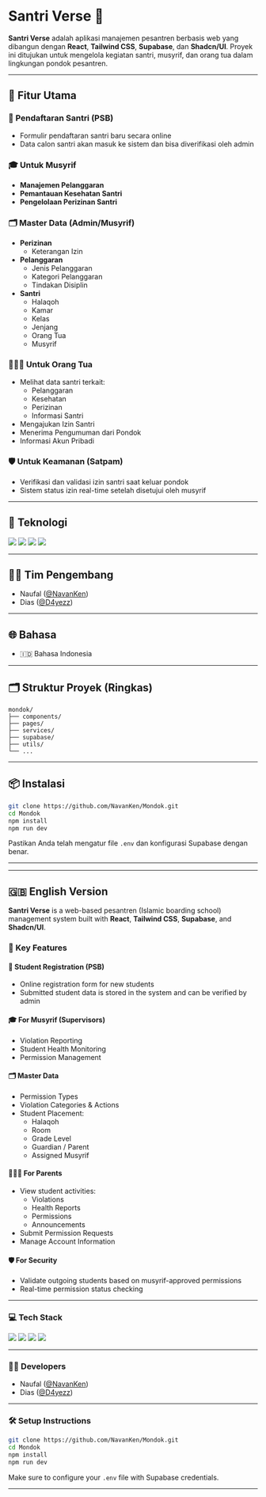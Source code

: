 # Santri Verse 🕌

**Santri Verse**  adalah aplikasi manajemen pesantren berbasis web yang dibangun dengan **React**, **Tailwind CSS**, **Supabase**, dan **Shadcn/UI**. Proyek ini ditujukan untuk mengelola kegiatan santri, musyrif, dan orang tua dalam lingkungan pondok pesantren.

---

## 📌 Fitur Utama

### 📝 Pendaftaran Santri (PSB)

- Formulir pendaftaran santri baru secara online
- Data calon santri akan masuk ke sistem dan bisa diverifikasi oleh admin

### 🎓 Untuk Musyrif

- **Manajemen Pelanggaran**
- **Pemantauan Kesehatan Santri**
- **Pengelolaan Perizinan Santri**

### 🗂️ Master Data (Admin/Musyrif)

- **Perizinan**
  - Keterangan Izin
- **Pelanggaran**
  - Jenis Pelanggaran
  - Kategori Pelanggaran
  - Tindakan Disiplin
- **Santri**
  - Halaqoh
  - Kamar
  - Kelas
  - Jenjang
  - Orang Tua
  - Musyrif

### 👨‍👩‍👧 Untuk Orang Tua

- Melihat data santri terkait:
  - Pelanggaran
  - Kesehatan
  - Perizinan
  - Informasi Santri
- Mengajukan Izin Santri
- Menerima Pengumuman dari Pondok
- Informasi Akun Pribadi

### 🛡️ Untuk Keamanan (Satpam)

- Verifikasi dan validasi izin santri saat keluar pondok
- Sistem status izin real-time setelah disetujui oleh musyrif

---

## 🚀 Teknologi

<p align="left">
  <img src="https://img.shields.io/badge/React-20232A?style=for-the-badge&logo=react&logoColor=61DAFB" />
  <img src="https://img.shields.io/badge/TailwindCSS-0EA5E9?style=for-the-badge&logo=tailwindcss&logoColor=white" />
  <img src="https://img.shields.io/badge/Supabase-3ECF8E?style=for-the-badge&logo=supabase&logoColor=white" />
  <img src="https://img.shields.io/badge/Shadcn/UI-000000?style=for-the-badge&logo=ui&logoColor=white" />
</p>

---

## 🧑‍💻 Tim Pengembang

- Naufal ([@NavanKen](https://github.com/NavanKen))
- Dias ([@D4yezz](https://github.com/D4yezz))

---

## 🌐 Bahasa

- 🇮🇩 Bahasa Indonesia

---

## 🗂️ Struktur Proyek (Ringkas)

```
mondok/
├── components/
├── pages/
├── services/
├── supabase/
├── utils/
└── ...
```

---

## 📦 Instalasi

```bash
git clone https://github.com/NavanKen/Mondok.git
cd Mondok
npm install
npm run dev
```

Pastikan Anda telah mengatur file `.env` dan konfigurasi Supabase dengan benar.

---

---

## 🇬🇧 English Version

**Santri Verse** is a web-based pesantren (Islamic boarding school) management system built with **React**, **Tailwind CSS**, **Supabase**, and **Shadcn/UI**.

### 🎯 Key Features

#### 📝 Student Registration (PSB)

- Online registration form for new students
- Submitted student data is stored in the system and can be verified by admin

#### 🎓 For Musyrif (Supervisors)

- Violation Reporting
- Student Health Monitoring
- Permission Management

#### 🗂️ Master Data

- Permission Types
- Violation Categories & Actions
- Student Placement:
  - Halaqoh
  - Room
  - Grade Level
  - Guardian / Parent
  - Assigned Musyrif

#### 👨‍👩‍👧 For Parents

- View student activities:
  - Violations
  - Health Reports
  - Permissions
  - Announcements
- Submit Permission Requests
- Manage Account Information

#### 🛡️ For Security

- Validate outgoing students based on musyrif-approved permissions
- Real-time permission status checking

---

### 💻 Tech Stack

<p align="left">
  <img src="https://img.shields.io/badge/React-20232A?style=for-the-badge&logo=react&logoColor=61DAFB" />
  <img src="https://img.shields.io/badge/TailwindCSS-0EA5E9?style=for-the-badge&logo=tailwindcss&logoColor=white" />
  <img src="https://img.shields.io/badge/Supabase-3ECF8E?style=for-the-badge&logo=supabase&logoColor=white" />
  <img src="https://img.shields.io/badge/Shadcn/UI-000000?style=for-the-badge&logo=ui&logoColor=white" />
</p>

---

### 👨‍💻 Developers

- Naufal ([@NavanKen](https://github.com/NavanKen))
- Dias ([@D4yezz](https://github.com/D4yezz))

---

### 🛠️ Setup Instructions

```bash
git clone https://github.com/NavanKen/Mondok.git
cd Mondok
npm install
npm run dev
```

Make sure to configure your `.env` file with Supabase credentials.

---
